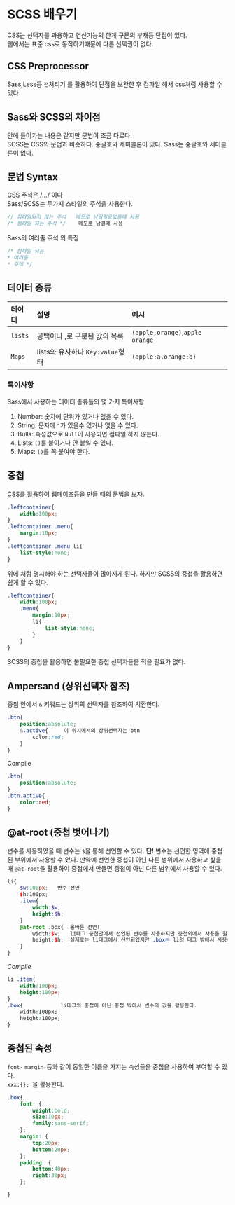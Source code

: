 # SCSS 배우기  

CSS는 선택자를 과용하고 연산기능의 한계 구문의 부재등 단점이 있다.  
웹에서는 표준 css로 동작하기때문에 다른 선택권이 없다.  

## CSS Preprocessor  
Sass,Less등 `전`처리기 를 활용하여 단점을 보완한 후 컴파일 해서 css처럼 사용할 수 있다.  

## Sass와 SCSS의 차이점  
안에 들어가는 내용은 같지만 문법이 조금 다르다.  
SCSS는 CSS의 문법과 비슷하다. 중괄호와 세미콜론이 있다.  Sass는 중괄호와 세미클론이 없다.  


## 문법 Syntax  
CSS 주석은 /*...*/ 이다  
Sass/SCSS는 두가지 스타일의 주석을 사용한다.  
```scss
// 컴파일되지 않는 주석   메모로 남길필요없을때 사용
/* 컴파일 되는 주석 */    메모로 남길때 사용
```

Sass의 여러줄 주석 의 특징
```scss
/* 컴파일 되는
* 여러줄 
* 주석 */
```  

## 데이터 종류  
|데이터|설명|예시|
|:--|:--|:--|
|`lists`|공백이나 ,로 구분된 값의 목록 |`(apple,orange)`,`apple orange`|
|`Maps`|lists와 유사하나 `Key:value`형태 |`(apple:a,orange:b)`|

### 특이사항  
Sass에서 사용하는 데이터 종류들의 몇 가지 특이사항  
 1. Number: 숫자에 단위가 있거나 없을 수 있다. 
 2. String: 문자에 `"`가 있을수 있거나 없을 수 있다.  
 3. Bulls: 속성값으로 `Null`이 사용되면 컴파일 하지 않는다.  
 4. Lists: `()`를 붙이거나 안 붙일 수 있다.  
 5. Maps: `()`를 꼭 붙여야 한다.

## 중첩  

CSS를 활용하여 웹페이즈등을 만들 때의 문법을 보자.  
```css
.leftcontainer{
    width:100px;
}
.leftcontainer .menu{
    margin:10px;
}
.leftcontainer .menu li{
    list-style:none;
}
```
위에 처럼 명시해야 하는 선택자들이 많아지게 된다. 하지만 SCSS의 중첩을 활용하면 쉽게 할 수 있다.

```scss
.leftcontainer{
    width:100px;
    .menu{
        margin:10px;
        li{
            list-style:none;
        }
    }
}
```  
SCSS의 중첩을 활용하면 불필요한 중첩 선택자들을 적을 필요가 없다.  

## Ampersand (상위선택자 참조)  
중첩 안에서 `&` 키워드는 상위의 선택자를 참조하여 치환한다.  

```scss
.btn{
    position:absolute;
    &.active{     이 위치에서의 상위선택자는 btn 
        color:red;
    }
}
```  
Compile
```css
.btn{
    position:absolute;
}
.btn.active{
    color:red;
}
```  

## @at-root (중첩 벗어나기)  
변수를 사용하였을 때 변수는 `$`을 통해 선언할 수 있다. **단!** 변수는 선언한 영역에 중첩된 부위에서 사용할 수 있다. 만약에 선언한 중첩이 아닌 다른 범위에서 사용하고 싶을 때 `@at-root`을 활용하여 중첩에서 만들면 중첩이 아닌 다른 범위에서 사용할 수 있다.  

```scss
li{
    $w:100px;   변수 선언
    $h:100px;
    .item{
        width:$w;
        height:$h;
    }
    @at-root .box{  올바른 선언!
        width:$w;   li태그 중첩안에서 선언된 변수를 사용하지만 중첩외에서 사용을 원한다.
        height:$h;  실제로는 li태그에서 선언되었지만 .box는 li의 태그 밖에서 사용된다.
    } 
}
```  

*Compile*  
```css
li .item{
    width:100px;
    height:100px;
}
.box{            li태그의 중첩이 아닌 중첩 밖에서 변수의 값을 활용한다.
    width:100px;
    height:100px;
}
```  

## 중첩된 속성  
`font-` `margin-`등과 같이 동일한 이름을 가지는 속성들을 중첩을 사용하여 부여할 수 있다.  
`xxx:{}; `을 활용한다.  

```scss
.box{
    font: {
        weight:bold;
        size:10px;
        family:sans-serif;
    };
    margin: {
        top:20px;
        bottom:20px;
    };
    padding: {
        bottom:40px;
        right:30px;
    };

}